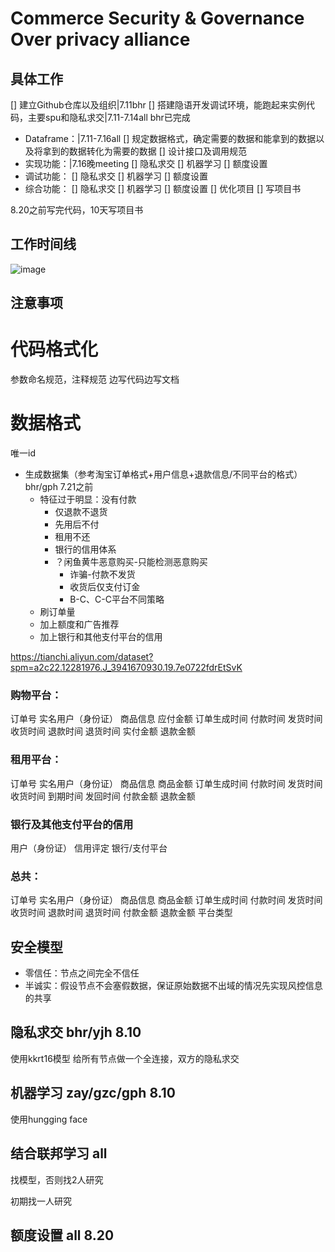 # Commerce Security & Governance Over privacy alliance
  
## 具体工作
[] 建立Github仓库以及组织|7.11bhr
[] 搭建隐语开发调试环境，能跑起来实例代码，主要spu和隐私求交|7.11-7.14all
bhr已完成
- Dataframe：|7.11-7.16all
  [] 规定数据格式，确定需要的数据和能拿到的数据以及将拿到的数据转化为需要的数据
  [] 设计接口及调用规范
- 实现功能：|7.16晚meeting
  [] 隐私求交
  [] 机器学习
  [] 额度设置
- 调试功能：
  [] 隐私求交
  [] 机器学习
  [] 额度设置
- 综合功能：
  [] 隐私求交
  [] 机器学习
  [] 额度设置
  [] 优化项目
[] 写项目书

8.20之前写完代码，10天写项目书

## 工作时间线
![image](https://github.com/bbbbhrrrr/Commerce-Security-Governance-Over-privacy-alliance-CSGO-/assets/117459437/7799579b-8fdf-4278-8f36-ac6358e63680)



## 注意事项

# 代码格式化
参数命名规范，注释规范
边写代码边写文档


# 数据格式
唯一id
- 生成数据集（参考淘宝订单格式+用户信息+退款信息/不同平台的格式）bhr/gph 7.21之前
  - 特征过于明显：没有付款
    - 仅退款不退货
    - 先用后不付
    - 租用不还
    - 银行的信用体系
    - ？闲鱼黄牛恶意购买-只能检测恶意购买
      - 诈骗-付款不发货
      - 收货后仅支付订金
      - B-C、C-C平台不同策略
  - 刷订单量
  - 加上额度和广告推荐
  - 加上银行和其他支付平台的信用

https://tianchi.aliyun.com/dataset?spm=a2c22.12281976.J_3941670930.19.7e0722fdrEtSvK


### 购物平台：
订单号
实名用户（身份证）
商品信息
应付金额
订单生成时间
付款时间
发货时间
收货时间
退款时间
退货时间
实付金额
退款金额



### 租用平台：
订单号
实名用户（身份证）
商品信息
商品金额
订单生成时间
付款时间
发货时间
收货时间
到期时间
发回时间
付款金额
退款金额

### 银行及其他支付平台的信用
用户（身份证）
信用评定
银行/支付平台


### 总共：
订单号
实名用户（身份证）
商品信息
商品金额
订单生成时间
付款时间
发货时间
收货时间
退款时间
退货时间
付款金额
退款金额
平台类型



## 安全模型
- 零信任：节点之间完全不信任
- 半诚实：假设节点不会塞假数据，保证原始数据不出域的情况先实现风控信息的共享

## 隐私求交 bhr/yjh 8.10
使用kkrt16模型
给所有节点做一个全连接，双方的隐私求交

## 机器学习 zay/gzc/gph 8.10
使用hungging face

## 结合联邦学习 all

找模型，否则找2人研究

初期找一人研究

## 额度设置 all 8.20



